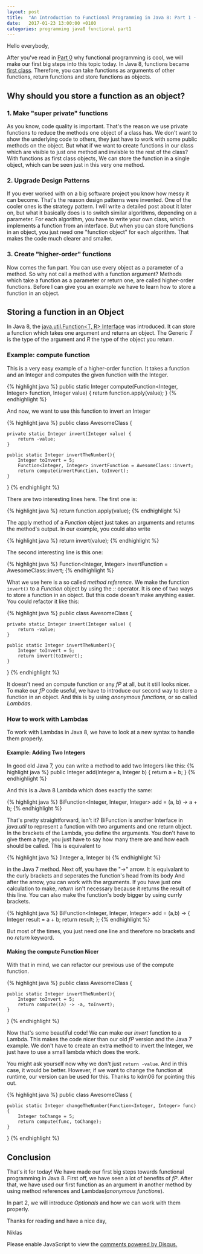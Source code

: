 ```yaml
---
layout: post
title:  "An Introduction to Functional Programming in Java 8: Part 1 - Functions as Objects"
date:   2017-01-23 13:00:00 +0100
categories: programming java8 functional part1
---
```


Hello everybody,

After you've read in [Part 0][part0] why functional programming is cool, we will make our first big steps into this topic today.
In Java 8, functions became [first class][firstClassFunctions]. Therefore, you can take functions as arguments of other functions, return functions and store functions as objects.

## Why should you store a function as an object?

### 1. Make "super private" functions
As you know, code quality is important. That's the reason we use private functions to reduce the methods one object of a class has. We don't want to show the underlying code to others, they just have to work with some public methods on the object. But what if we want to create functions in our class which are visible to just one method and invisble to the rest of the class? With functions as first class objects, We can store the function in a single object, which can be seen just in this very one method.

### 2. Upgrade Design Patterns
If you ever worked with on a big software project you know how messy it can become. That's the reason design patterns were invented.
One of the cooler ones is the strategy pattern. I will write a detailed post about it later on, but what it basically does is to switch similar algorithms, depending on a parameter.
For each algorithm, you have to write your own class, which implements a function from an interface.
But when you can store functions in an object, you just need one "function object" for each algorithm. That makes the code much clearer and smaller.

### 3. Create "higher-order" functions
Now comes the fun part. You can use every object as a parameter of a method. So why not call a method with a function argument? Methods which take a function as a parameter or return one, are called higher-order functions. Before I can give you an example we have to learn how to store a function in an object.

## Storing a function in an Object
In Java 8, the [java.util.Function<T, R> Interface][java8FunctionInterface] was introduced. It can store a function which takes one argument and returns an object. The Generic *T* is the type of the argument and *R* the type of the object you return.

### Example: compute function
This is a very easy example of a higher-order function. It takes a function and an Integer and computes the given function with the Integer.

{% highlight java %}
public static Integer compute(Function<Integer, Integer> function, Integer value) {
    return function.apply(value);
}
{% endhighlight %}

And now, we want to use this function to invert an Integer

{% highlight java %}
public class AwesomeClass {

    private static Integer invert(Integer value) {
        return -value;
    }

    public static Integer invertTheNumber(){
        Integer toInvert = 5;
        Function<Integer, Integer> invertFunction = AwesomeClass::invert;
        return compute(invertFunction, toInvert);
    }
    
}
{% endhighlight %}

There are two interesting lines here. The first one is:

{% highlight java %}
return function.apply(value);
{% endhighlight %}

The apply method of a *Function* object just takes an arguments and returns the method's output. In our example, you could also write

{% highlight java %}
return invert(value);
{% endhighlight %}

The second interesting line is this one:

{% highlight java %}
Function<Integer, Integer> invertFunction = AwesomeClass::invert;
{% endhighlight %}

What we use here is a so called *method reference*. We make the function `invert()` to a *Function* object by using the *::* operator. It is one of two ways to store a function in an object.
But this code doesn't make anything easier. You could refactor it like this:

{% highlight java %}
public class AwesomeClass {

    private static Integer invert(Integer value) {
        return -value;
    }

    public static Integer invertTheNumber(){
        Integer toInvert = 5;
        return invert(toInvert);
    }
    
}
{% endhighlight %}

It doesn't need an compute function or any *fP* at all, but it still looks nicer. To make our *fP* code useful, we have to introduce our second way to store a function in an object. And this is by using *anonymous functions*, or so called *Lambdas*.

### How to work with Lambdas
To work with Lambdas in Java 8, we have to look at a new syntax to handle them properly.

#### Example: Adding Two Integers
In good old Java 7, you can write a method to add two Integers like this:
{% highlight java %}
public Integer add(Integer a, Integer b) {
    return a + b;
}
{% endhighlight %}

And this is a Java 8 Lambda which does exactly the same:

{% highlight java %}
BiFunction<Integer, Integer, Integer> add = (a, b) -> a + b;
{% endhighlight %}

That's pretty straightforward, isn't it?
BiFunction is another Interface in *java.util* to represent a function with two arguments and one return object.
In the brackets of the Lambda, you define the arguments. You don't have to give them a type, you just have to say how many there are and how each should be called. This is equivalent to

{% highlight java %}
(Integer a, Integer b)
{% endhighlight %}

in the Java 7 method.
Next off, you have the "->" arrow. It is equivalant to the curly brackets and seperates the function's head from its body
And after the arrow, you can work with the arguments. If you have just one calculation to make, *return* isn't necessary because it returns the result of this line. You can also make the function's body bigger by using currly brackets.

{% highlight java %}
BiFunction<Integer, Integer, Integer> add = (a,b) -> {
    Integer result = a + b;
    return result;
};
{% endhighlight %}

But most of the times, you just need one line and therefore no brackets and no *return* keyword.

#### Making the compute Function Nicer
With that in mind, we can refactor our previous use of the compute function.

{% highlight java %}
public class AwesomeClass {

    public static Integer invertTheNumber(){
        Integer toInvert = 5;
        return compute((a) -> -a, toInvert);
    }

}
{% endhighlight %}

Now that's some beautiful code! We can make our *invert* function to a Lambda. This makes the code nicer than our old *fP* version and the Java 7 example. We don't have to create an extra method to invert the Integer, we just have to use a small lambda which does the work.

You might ask yourself now why we don't just `return -value`. And in this case, it would be better. However, if we want to change the function at runtime, our version can be used for this. Thanks to kdm06 for pointing this out.

{% highlight java %}
public class AwesomeClass {

    public static Integer changeTheNumber(Function<Integer, Integer> func){
        Integer toChange = 5;
        return compute(func, toChange);
    }

}
{% endhighlight %}

## Conclusion
That's it for today!
We have made our first big steps towards functional programming in Java 8. First off, we have seen a lot of benefits of *fP*. After that, we have used our first function as an argument in another method by using method references and Lambdas(*anonymous functions*).

In part 2, we will introduce *Optionals* and how we can work with them properly.

Thanks for reading and have a nice day,

Niklas

<div id="disqus_thread"></div>
<script>

/**
*  RECOMMENDED CONFIGURATION VARIABLES: EDIT AND UNCOMMENT THE SECTION BELOW TO INSERT DYNAMIC VALUES FROM YOUR PLATFORM OR CMS.
*  LEARN WHY DEFINING THESE VARIABLES IS IMPORTANT: https://disqus.com/admin/universalcode/#configuration-variables*/
/*
var disqus_config = function () {
this.page.url = PAGE_URL;  // Replace PAGE_URL with your page's canonical URL variable
this.page.identifier = PAGE_IDENTIFIER; // Replace PAGE_IDENTIFIER with your page's unique identifier variable
};
*/
(function() { // DON'T EDIT BELOW THIS LINE
var d = document, s = d.createElement('script');
s.src = '//flyingbytes.disqus.com/embed.js';
s.setAttribute('data-timestamp', +new Date());
(d.head || d.body).appendChild(s);
})();
</script>

<noscript>Please enable JavaScript to view the <a href="https://disqus.com/?ref_noscript">comments powered by Disqus.</a></noscript>

[part0]: https://flyingbytes.github.io/programming/java8/functional/part0/2017/01/16/Java8-Part0.html
[firstClassFunctions]: https://en.wikipedia.org/wiki/First-class_function
[java8FunctionInterface]: https://docs.oracle.com/javase/8/docs/api/java/util/function/Function.html
